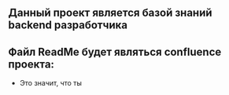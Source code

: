 ## Данный проект является базой знаний backend разработчика
## Файл ReadMe будет являться confluence проекта:

- Это значит, что ты 

